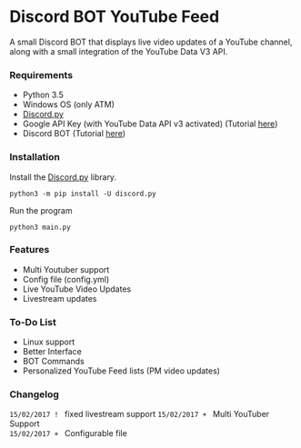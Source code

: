 # Discord BOT YouTube Feed

A small Discord BOT that displays live video updates of a YouTube channel, along with a small integration of the YouTube Data V3 API.

### Requirements
- Python 3.5
- Windows OS (only ATM)
- [Discord.py](https://github.com/Rapptz/discord.py)
- Google API Key (with YouTube Data API v3 activated) (Tutorial [here](https://developers.google.com/youtube/v3/getting-started))
- Discord BOT (Tutorial [here](https://github.com/reactiflux/discord-irc/wiki/Creating-a-discord-bot-&-getting-a-token))

### Installation
Install the [Discord.py](https://github.com/Rapptz/discord.py) library.
```
python3 -m pip install -U discord.py
```
Run the program
```
python3 main.py
```

### Features
- Multi Youtuber support
- Config file (config.yml)
- Live YouTube Video Updates
- Livestream updates

### To-Do List
- Linux support
- Better Interface
- BOT Commands
- Personalized YouTube Feed lists (PM video updates)

### Changelog
`15/02/2017 ! ` fixed livestream support
`15/02/2017 + ` Multi YouTuber Support  
`15/02/2017 + ` Configurable file
